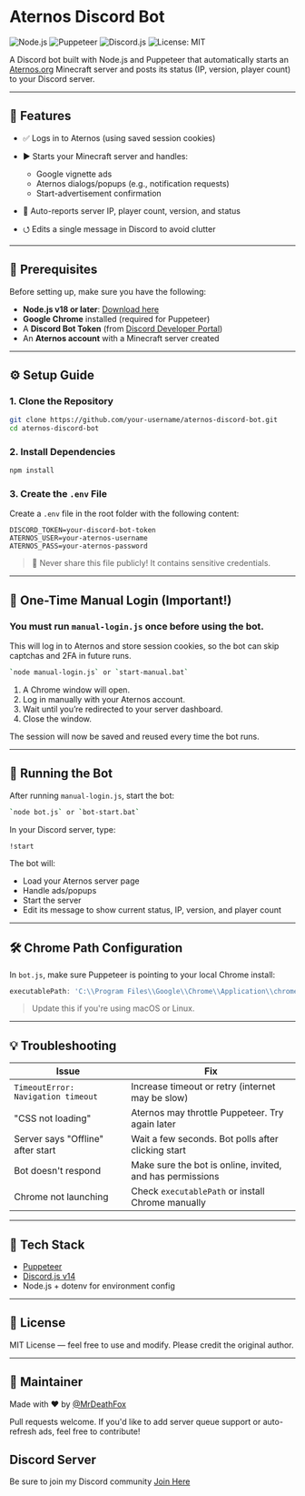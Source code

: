 # Aternos Discord Bot

![Node.js](https://img.shields.io/badge/Node.js-18%2B-brightgreen?logo=node.js)
![Puppeteer](https://img.shields.io/badge/Puppeteer-Automation-blue?logo=puppeteer)
![Discord.js](https://img.shields.io/badge/Discord.js-v14-purple?logo=discord)
![License: MIT](https://img.shields.io/badge/License-MIT-yellow.svg)

A Discord bot built with Node.js and Puppeteer that automatically starts an [Aternos.org](https://aternos.org) Minecraft server and posts its status (IP, version, player count) to your Discord server.

---

## 📌 Features

* ✅ Logs in to Aternos (using saved session cookies)
* ▶️ Starts your Minecraft server and handles:

  * Google vignette ads
  * Aternos dialogs/popups (e.g., notification requests)
  * Start-advertisement confirmation
* 🧠 Auto-reports server IP, player count, version, and status
* ⭯️ Edits a single message in Discord to avoid clutter

---

## 🧰 Prerequisites

Before setting up, make sure you have the following:

* **Node.js v18 or later**: [Download here](https://nodejs.org/)
* **Google Chrome** installed (required for Puppeteer)
* A **Discord Bot Token** (from [Discord Developer Portal](https://discord.com/developers/applications))
* An **Aternos account** with a Minecraft server created

---

## ⚙️ Setup Guide

### 1. Clone the Repository

```bash
git clone https://github.com/your-username/aternos-discord-bot.git
cd aternos-discord-bot
```

### 2. Install Dependencies

```bash
npm install
```

### 3. Create the `.env` File

Create a `.env` file in the root folder with the following content:

```env
DISCORD_TOKEN=your-discord-bot-token
ATERNOS_USER=your-aternos-username
ATERNOS_PASS=your-aternos-password
```

> 🔐 Never share this file publicly! It contains sensitive credentials.

---

## 🔑 One-Time Manual Login (Important!)

### You **must** run `manual-login.js` **once** before using the bot.

This will log in to Aternos and store session cookies, so the bot can skip captchas and 2FA in future runs.

```bash
`node manual-login.js` or `start-manual.bat`
```

1. A Chrome window will open.
2. Log in manually with your Aternos account.
3. Wait until you’re redirected to your server dashboard.
4. Close the window.

The session will now be saved and reused every time the bot runs.

---

## 🚀 Running the Bot

After running `manual-login.js`, start the bot:

```bash
`node bot.js` or `bot-start.bat`
```

In your Discord server, type:

```
!start
```

The bot will:

* Load your Aternos server page
* Handle ads/popups
* Start the server
* Edit its message to show current status, IP, version, and player count

---

## 🛠 Chrome Path Configuration

In `bot.js`, make sure Puppeteer is pointing to your local Chrome install:

```js
executablePath: 'C:\\Program Files\\Google\\Chrome\\Application\\chrome.exe',
```

> Update this if you're using macOS or Linux.

---

## 💡 Troubleshooting

| Issue                              | Fix                                                       |
| ---------------------------------- | --------------------------------------------------------- |
| `TimeoutError: Navigation timeout` | Increase timeout or retry (internet may be slow)          |
| "CSS not loading"                  | Aternos may throttle Puppeteer. Try again later           |
| Server says "Offline" after start  | Wait a few seconds. Bot polls after clicking start        |
| Bot doesn't respond                | Make sure the bot is online, invited, and has permissions |
| Chrome not launching               | Check `executablePath` or install Chrome manually         |

---

## 🧹 Tech Stack

* [Puppeteer](https://github.com/puppeteer/puppeteer)
* [Discord.js v14](https://discord.js.org)
* Node.js + dotenv for environment config

---

## 📜 License

MIT License — feel free to use and modify. Please credit the original author.

---

## 🤝 Maintainer

Made with ❤️ by [@MrDeathFox](https://github.com/MrDeathFox)

Pull requests welcome. If you'd like to add server queue support or auto-refresh ads, feel free to contribute!

## Discord Server
Be sure to join my Discord community [Join Here](https://discord.gg/mKMm5a5CCK)
